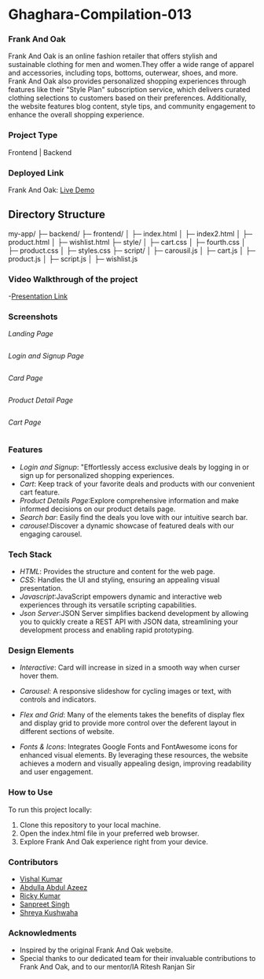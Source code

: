 # Ghaghara-Compilation-013

### Frank And Oak

Frank And Oak is an online fashion retailer that offers stylish and sustainable clothing for men and women.They offer a wide range of apparel and accessories, including tops, bottoms, outerwear, shoes, and more. Frank And Oak also provides personalized shopping experiences through features like their "Style Plan" subscription service, which delivers curated clothing selections to customers based on their preferences. Additionally, the website features blog content, style tips, and community engagement to enhance the overall shopping experience.

### Project Type

Frontend | Backend

### Deployed Link

Frank And Oak: [Live Demo]()

## Directory Structure
my-app/
├─ backend/
├─ frontend/
│ ├─ index.html
│ ├─ index2.html
│ ├─ product.html
│ ├─ wishlist.html
├─ style/
│ ├─ cart.css
│ ├─ fourth.css
│ ├─ product.css
│ ├─ styles.css
├─ script/
│ ├─ carousil.js
│ ├─ cart.js
│ ├─ product.js
│ ├─ script.js
│ ├─ wishlist.js
     
### Video Walkthrough of the project

-[Presentation Link](https://youtu.be/zu-94FmTdys)

### Screenshots

*Landing Page*

<img src="/Ghaghara-Compilation-013/Website image/Landing Page.jpg" alt="">


*Login and Signup Page*

  <img src="/Ghaghara-Compilation-013/Website image/Sign up .jpg" alt="">


*Card Page*

<img src="/Ghaghara-Compilation-013/Website images/Product Page.jpg" alt="">

*Product Detail Page*


<img src="/Ghaghara-Compilation-013/Website images/Product Details.jpg" alt="">

*Cart Page*


<img src="/Ghaghara-Compilation-013/Website images/Add to cart.jpg" alt="">


### Features

- *Login and Signup*: "Effortlessly access exclusive deals by logging in or sign up for personalized shopping experiences.
- *Cart*: Keep track of your favorite deals and products with our convenient cart feature.
- *Product Details Page*:Explore comprehensive information and make informed decisions on our product details page.
- *Search bar*: Easily find the deals you love with our intuitive search bar.
- *carousel*:Discover a dynamic showcase of featured deals with our engaging carousel.

### Tech Stack

- *HTML*: Provides the structure and content for the web page.
- *CSS*: Handles the UI and styling, ensuring an appealing visual presentation.
- *Javascript*:JavaScript empowers dynamic and interactive web experiences through its versatile scripting capabilities.
- *Json Server*:JSON Server simplifies backend development by allowing you to quickly create a REST API with JSON data, streamlining your development process and enabling rapid prototyping.

### Design Elements

- *Interactive*: Card will increase in sized in a smooth way when curser hover them.

- *Carousel*: A responsive slideshow for cycling images or text, with controls and indicators.

- *Flex and Grid*: Many of the elements takes the benefits of display flex and display grid to provide more control over the deferent layout in different sections of website.

- *Fonts & Icons*: Integrates Google Fonts and FontAwesome icons for enhanced visual elements. By leveraging these resources, the website achieves a modern and visually appealing design, improving readability and user engagement.


### How to Use

To run this project locally:

1. Clone this repository to your local machine.
2. Open the index.html file in your preferred web browser.
3. Explore Frank And Oak experience right from your device.

### Contributors

- [Vishal Kumar](https://github.com/uk70)
- [Abdulla Abdul Azeez](https://github.com/Abdullaabdulazeez)
- [Ricky Kumar](https://github.com/Rickykumar010)
- [Sanpreet Singh](https://github.com/Sanpreet0415)
- [Shreya Kushwaha](https://github.com/shreya-kushwaha40)

### Acknowledments

- Inspired by the original Frank And Oak website.
- Special thanks to our dedicated team for their invaluable contributions to Frank And Oak, and to our mentor/IA Ritesh Ranjan Sir












